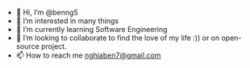 - 👋 Hi, I’m @benng5
- 👀 I’m interested in many things
- 🌱 I’m currently learning Software Engineering
- 💞️ I’m looking to collaborate to find the love of my life :)) or on open-source project.
- 📫 How to reach me nghiaben7@gmail.com

<!---
benng5/benng5 is a ✨ special ✨ repository because its `README.md` (this file) appears on your GitHub profile.
You can click the Preview link to take a look at your changes.
--->
